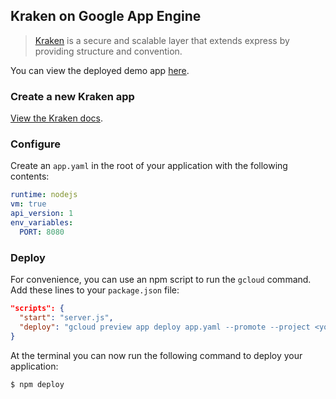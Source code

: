 ## Kraken on Google App Engine

> [Kraken](http://krakenjs.com) is a secure and scalable layer that extends express by providing structure and convention.

You can view the deployed demo app [here](https://kraken-demo.appspot.com).

### Create a new Kraken app

[View the Kraken docs](http://krakenjs.com/index.html#getting-started).

### Configure

Create an `app.yaml` in the root of your application with the following contents:

```yaml
runtime: nodejs
vm: true
api_version: 1
env_variables:
  PORT: 8080
```

### Deploy

For convenience, you can use an npm script to run the `gcloud` command. Add
these lines to your `package.json` file:

```json
"scripts": {
  "start": "server.js",
  "deploy": "gcloud preview app deploy app.yaml --promote --project <your-project-id>"
}
```

At the terminal you can now run the following command to deploy your
application:

```
$ npm deploy
```